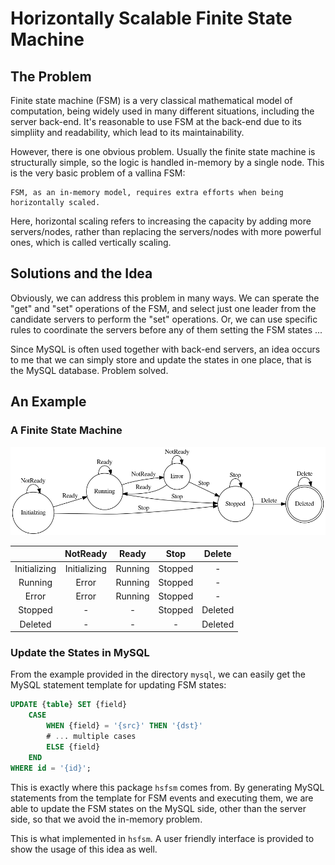 # Horizontally Scalable Finite State Machine

## The Problem

Finite state machine (FSM) is a very classical mathematical model of computation, being widely used in many different situations, including the server back-end. It's reasonable to use FSM at the back-end due to its simpliity and readability, which lead to its maintainability.

However, there is one obvious problem. Usually the finite state machine is structurally simple, so the logic is handled in-memory by a single node. This is the very basic problem of a vallina FSM:

    FSM, as an in-memory model, requires extra efforts when being horizontally scaled.
  
Here, horizontal scaling refers to increasing the capacity by adding more servers/nodes, rather than replacing the servers/nodes with more powerful ones, which is called vertically scaling.

## Solutions and the Idea

Obviously, we can address this problem in many ways. We can sperate the "get" and "set" operations of the FSM, and select just one leader from the candidate servers to perform the "set" operations. Or, we can use specific rules to coordinate the servers before any of them setting the FSM states ...

Since MySQL is often used together with back-end servers, an idea occurs to me that we can simply store and update the states in one place, that is the MySQL database. Problem solved.

## An Example

### A Finite State Machine

![fsm](resources/fsm.png)

|              |   NotReady   |  Ready  |  Stop   | Delete  |
|:------------:|:------------:|:-------:|:-------:|:-------:|
| Initializing | Initializing | Running | Stopped |    -    |
|   Running    |    Error     | Running | Stopped |    -    |
|    Error     |    Error     | Running | Stopped |    -    |
|   Stopped    |      -       |    -    | Stopped | Deleted |
|   Deleted    |      -       |    -    |    -    | Deleted |

### Update the States in MySQL

From the example provided in the directory `mysql`, we can easily get the MySQL statement template for updating FSM states:

```sql
UPDATE {table} SET {field}
    CASE
        WHEN {field} = '{src}' THEN '{dst}'
        # ... multiple cases
        ELSE {field}
    END
WHERE id = '{id}';
```

This is exactly where this package `hsfsm` comes from. By generating MySQL statements from the template for FSM events and executing them, we are able to update the FSM states on the MySQL side, other than the server side, so that we avoid the in-memory problem.

This is what implemented in `hsfsm`. A user friendly interface is provided to show the usage of this idea as well.
